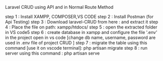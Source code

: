 Laravel CRUD using API and in Normal Route Method

step 1 : Install XAMPP, COMPOSER,VS CODE
step 2 : Install Postman (for Api Testing)
step 3 : Download laravel-CRUD from here :  and extract it
step 4 : Place the file on path: xampp/htdocs/
step 5 : open the extracted folder in VS code5
step 6 : create database in xampp and configure the file '.env' in the project open in vs code
       [change db name, username, password are used in .env file of project CRUD ]
step 7 : migrate the table using this command [use it on vscode terminal]: php artisan migrate 
step 8 : run server using this command : php artisan serve
